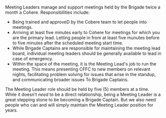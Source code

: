 Meeting Leaders manage and support meetings held by the Brigade twice a month a Cohere. Responsibilities include:

* Being trained and approveD by the Cobere team to let people into meetings.
* Arriving at least five minutes early to Cohere for meetings for which you are the primary lead. Letting people in from at least five munutes before to five minutes after the scheduled meeting start time. 
* While Brigade Captains are responsible for maintaining the meeting lead board, individual meeting leaders should be generally available to lead in case of emergency.
* Within the space of the meeting, it is the Meeting Lead's job to run the meeting. This means presenting CFFC to new members on relevant nights, facilitating problem solving for issues that arise in the standup, and communicating broader issues To Brigade Captains.

The Meeting Leader role should be held by five (5) members at a time. While it doesn't *need* to be a direct relationship, being a Meeting Leader is a great stepping stone to be becoming a Brigade Captain. But we also need people who can and will simply maintain the Meeting Leader position for years. 